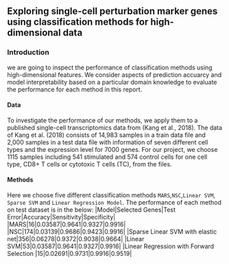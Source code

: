 ## Exploring single-cell perturbation marker genes using classification methods for high-dimensional data

### Introduction
we are going to inspect the performance of classification methods using high-dimensional features.
We consider aspects of prediction accuarcy and model interpretability based on a particular domain knowledge to
evaluate the performance for each method in this report.

#### Data
To investigate the performance of our methods, we apply them to a published single-cell transcriptomics data
from (Kang et al., 2018). The data of Kang et al. (2018) consists of 14,983 samples in a train data file and 2,000
samples in a test data file with information of seven different cell types and the expression level for 7000 genes.
For our project, we choose 1115 samples including 541 stimulated and 574 control cells for one cell type, CD8+ T
cells or cytotoxic T cells (TC), from the files.

#### Methods
Here we choose five different classification methods `MARS`,`NSC`,`Linear SVM`, `Sparse SVM` and `Linear Regression Model`.
The performance of each method on test dataset is in the below:
|Model|Selected Genes|Test Error|Accuracy|Sensitivity|Specificity|
|MARS|16|0.03587|0.9641|0.9327|0.9916|
|NSC|174|0.03139|0.9686|0.9423|0.9916|
|Sparse Linear SVM with elastic net|356|0.06278|0.9372|0.9038|0.9664|
|Linear SVM|53|0.03587|0.9641|0.9327|0.9916|
|Linear Regression with Forward Selection |15|0.02691|0.9731|0.9916|0.9519|
